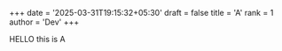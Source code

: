 +++
date = '2025-03-31T19:15:32+05:30'
draft = false
title = 'A'
rank = 1
author = 'Dev'
+++

HELLO
this is A